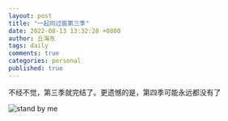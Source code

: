 ```yaml
---
layout: post
title: "一起同过窗第三季"
date: 2022-08-13 13:32:28 +0800
author: 丘海东 
tags: daily
comments: true
categories: personal
published: true
---
```

不经不觉，第三季就完结了。更遗憾的是，第四季可能永远都没有了  

![stand by me](https://r.photo.store.qq.com/psc?/V53xBhKC4JFvE03uTNAL1QWxNF03A6QA/bqQfVz5yrrGYSXMvKr.cqap8KqEI8UeWVC*MKkQ5eNtwKBhybwiHiOFZpuBt**Irz96Onak.VQxxOwtl6I8uY*ETqyWE3EMZaxgEf4gm9PI!/r)
